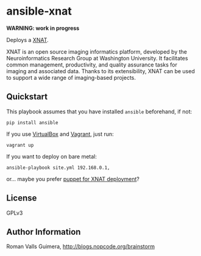 ansible-xnat
============

**WARNING: work in progress**

Deploys a [XNAT](http://www.xnat.org). 

XNAT is an open source imaging informatics platform, developed by the Neuroinformatics Research Group at Washington University. It facilitates common management, productivity, and quality assurance tasks for imaging and associated data. Thanks to its extensibility, XNAT can be used to support a wide range of imaging-based projects.

Quickstart
----------

This playbook assumes that you have installed `ansible` beforehand, if not:

    pip install ansible

If you use [VirtualBox](https://www.virtualbox.org/wiki/Downloads) and [Vagrant](http://www.vagrantup.com/downloads.html), just run:

	vagrant up

If you want to deploy on bare metal:

    ansible-playbook site.yml 192.168.0.1,

or... maybe you prefer [puppet for XNAT deployment](https://bitbucket.org/bigr_erasmusmc/puppet-xnat)?


License
-------

GPLv3

Author Information
------------------

Roman Valls Guimera,
http://blogs.nopcode.org/brainstorm
